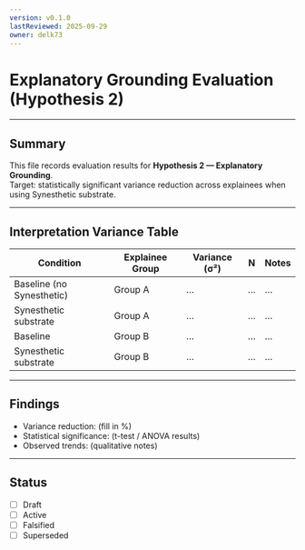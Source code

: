```yaml
---
version: v0.1.0
lastReviewed: 2025-09-29
owner: delk73
---
```


# Explanatory Grounding Evaluation (Hypothesis 2)

---

## Summary

This file records evaluation results for **Hypothesis 2 — Explanatory Grounding**.  
Target: statistically significant variance reduction across explainees when using Synesthetic substrate.

---

## Interpretation Variance Table

| Condition | Explainee Group | Variance (σ²) | N | Notes |
|-----------|-----------------|---------------|---|-------|
| Baseline (no Synesthetic) | Group A | … | … | … |
| Synesthetic substrate     | Group A | … | … | … |
| Baseline                  | Group B | … | … | … |
| Synesthetic substrate     | Group B | … | … | … |

---

## Findings

- Variance reduction: (fill in %)  
- Statistical significance: (t-test / ANOVA results)  
- Observed trends: (qualitative notes)

---

## Status

- [ ] Draft  
- [ ] Active  
- [ ] Falsified  
- [ ] Superseded  
